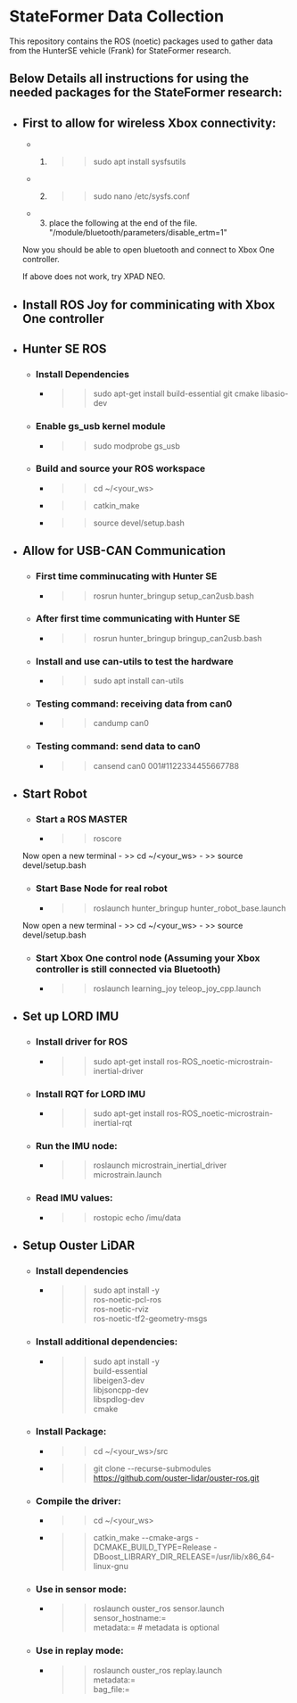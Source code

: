 # StateFormer Data Collection

This repository contains the ROS (noetic) packages used to gather data from the HunterSE vehicle (Frank) for StateFormer research.

## Below Details all instructions for using the needed packages for the StateFormer research:

- ## First to allow for wireless Xbox connectivity:
    - 1) >> sudo apt install sysfsutils
    - 2) >> sudo nano /etc/sysfs.conf
    - 3) place the following at the end of the file. "/module/bluetooth/parameters/disable_ertm=1"

    Now you should be able to open bluetooth and connect to Xbox One controller.

    If above does not work, try XPAD NEO.

- ## Install ROS Joy for comminicating with Xbox One controller

- ## Hunter SE ROS 
    - ### Install Dependencies
        - >> sudo apt-get install build-essential git cmake libasio-dev

    - ### Enable gs_usb kernel module 
        - >> sudo modprobe gs_usb


    - ### Build and source your ROS workspace
        - >> cd ~/<your_ws>
        - >> catkin_make
        - >> source devel/setup.bash

- ## Allow for USB-CAN Communication
    - ### First time comminucating with Hunter SE
        - >> rosrun hunter_bringup setup_can2usb.bash

    - ### After first time communicating with Hunter SE
        - >> rosrun hunter_bringup bringup_can2usb.bash

    - ### Install and use can-utils to test the hardware 
        - >> sudo apt install can-utils

    - ### Testing command: receiving data from can0
        - >> candump can0

    - ### Testing command: send data to can0
        - >> cansend can0 001#1122334455667788

- ## Start Robot
    - ### Start a ROS MASTER 
        - >> roscore

    Now open a new terminal
        - >> cd ~/<your_ws>
        - >> source devel/setup.bash

    - ### Start Base Node for real robot
        - >> roslaunch hunter_bringup hunter_robot_base.launch

    Now open a new terminal
        - >> cd ~/<your_ws>
        - >> source devel/setup.bash

    - ### Start Xbox One control node (Assuming your Xbox controller is still connected via Bluetooth)
        - >> roslaunch learning_joy teleop_joy_cpp.launch

- ## Set up LORD IMU
    - ### Install driver for ROS
        - >> sudo apt-get install ros-ROS_noetic-microstrain-inertial-driver

    - ### Install RQT for LORD IMU
        - >> sudo apt-get install ros-ROS_noetic-microstrain-inertial-rqt

    - ### Run the IMU node:
        - >> roslaunch microstrain_inertial_driver microstrain.launch

    - ### Read IMU values:
        - >> rostopic echo /imu/data

- ## Setup Ouster LiDAR
    - ### Install dependencies
        - >> sudo apt install -y            \
             ros-noetic-pcl-ros             \
             ros-noetic-rviz                \
             ros-noetic-tf2-geometry-msgs

    - ### Install additional dependencies:
        - >> sudo apt install -y \
             build-essential \
             libeigen3-dev   \
             libjsoncpp-dev  \
             libspdlog-dev   \
             cmake

    - ### Install Package:
        - >> cd ~/<your_ws>/src
        - >> git clone --recurse-submodules https://github.com/ouster-lidar/ouster-ros.git

    - ### Compile the driver:
        - >> cd ~/<your_ws>
        - >> catkin_make --cmake-args -DCMAKE_BUILD_TYPE=Release -DBoost_LIBRARY_DIR_RELEASE=/usr/lib/x86_64-linux-gnu

    - ### Use in sensor mode:
        - >> roslaunch ouster_ros sensor.launch      \
             sensor_hostname:=<sensor host name>    \
             metadata:=<json file name>             # metadata is optional

    - ### Use in replay mode:
        - >> roslaunch ouster_ros replay.launch      \
             metadata:=<json file name>          \
             bag_file:=<path to rosbag file>


